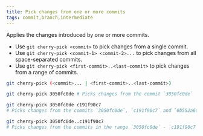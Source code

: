 ```yaml
---
title: Pick changes from one or more commits
tags: commit,branch,intermediate
---
```


Applies the changes introduced by one or more commits.

- Use `git cherry-pick <commit>` to pick changes from a single commit.
- Use `git cherry-pick <commit-1> <commit-2>...` to pick changes from all space-separated commits.
- Use `git cherry-pick <first-commit>..<last-commit>` to pick changes from a range of commits.

```sh
git cherry-pick (<commit>... | <first-commit>..<last-commit>)
```

```sh
git cherry-pick 3050fc0de # Picks changes from the commit `3050fc0de`

git cherry-pick 3050fc0de c191f90c7
# Picks changes from the commits `3050fc0de`, `c191f90c7` and `0b552a6d4`

git cherry-pick 3050fc0de..c191f90c7
# Picks changes from the commits in the range `3050fc0de` - `c191f90c7`
```
